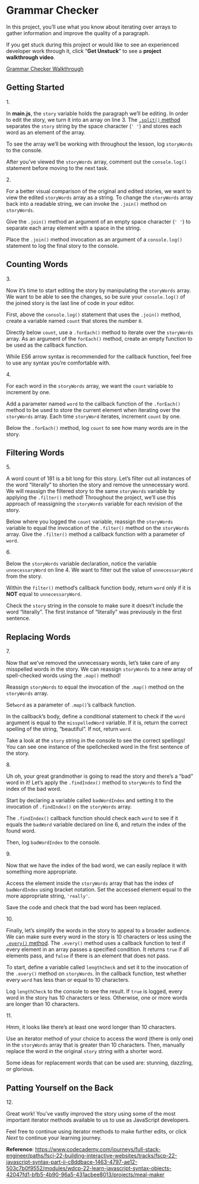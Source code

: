 # Grammar Checker

In this project, you’ll use what you know about iterating over arrays to
gather information and improve the quality of a paragraph.

If you get stuck during this project or would like to see an experienced
developer work through it, click “**Get Unstuck**“ to see a **project
walkthrough video**.

[Grammar Checker Walkthrough](https://www.youtube.com/watch?v=rLxzUYGH7XI)

## Getting Started

1\.

In **main.js**, the `story` variable holds the paragraph we’ll be
editing. In order to edit the story, we turn it into an array on line 3.
The <a
href="https://www.codecademy.com/resources/docs/javascript/strings/split"
class="e14vpv2g1 gamut-xro1w8-ResetElement-Anchor-AnchorBase e1bhhzie0"
target="_blank"><code
class="code__2rdF32qjRVp7mMVBHuPwDS">.split()</code> method</a>
separates the `story` string by the space character (`' '`) and stores
each word as an element of the array.

To see the array we’ll be working with throughout the lesson, log
`storyWords` to the console.

After you’ve viewed the `storyWords` array, comment out the
`console.log()` statement before moving to the next task.

2\.

For a better visual comparison of the original and edited stories, we
want to view the edited `storyWords` array as a string. To change the
`storyWords` array back into a readable string, we can invoke the
`.join()` method on `storyWords`.

Give the `.join()` method an argument of an empty space character
(`' '`) to separate each array element with a space in the string.

Place the `.join()` method invocation as an argument of a
`console.log()` statement to log the final story to the console.

## Counting Words

3\.

Now it’s time to start editing the story by manipulating the
`storyWords` array. We want to be able to see the changes, so be sure
your `console.log()` of the joined story is the last line of code in
your editor.

First, above the `console.log()` statement that uses the `.join()`
method, create a variable named `count` that stores the number `0`.

Directly below `count`, use a `.forEach()` method to iterate over the
`storyWords` array. As an argument of the `forEach()` method, create an
empty function to be used as the callback function.

While ES6 arrow syntax is recommended for the callback function, feel
free to use any syntax you’re comfortable with.

4\.

For each word in the `storyWords` array, we want the `count` variable to
increment by one.

Add a parameter named `word` to the callback function of the
`.forEach()` method to be used to store the current element when
iterating over the `storyWords` array. Each time `storyWord` iterates,
increment `count` by one.

Below the `.forEach()` method, log `count` to see how many words are in
the story.

## Filtering Words

5\.

A word count of 181 is a bit long for this story. Let’s filter out all
instances of the word “literally” to shorten the story and remove the
unnecessary word. We will reassign the filtered story to the same
`storyWords` variable by applying the `.filter()` method! Throughout the
project, we’ll use this approach of reassigning the `storyWords`
variable for each revision of the story.

Below where you logged the `count` variable, reassign the `storyWords`
variable to equal the invocation of the `.filter()` method on the
`storyWords` array. Give the `.filter()` method a callback function with
a parameter of `word`.

6\.

Below the `storyWords` variable declaration, notice the variable
`unnecessaryWord` on line 4. We want to filter out the value of
`unnecessaryWord` from the story.

Within the `filter()` method’s callback function body, return `word`
only if it is **NOT** equal to `unnecessaryWord`.

Check the `story` string in the console to make sure it doesn’t include
the word “literally”. The first instance of “literally” was previously
in the first sentence.

## Replacing Words

7\.

Now that we’ve removed the unnecessary words, let’s take care of any
misspelled words in the story. We can reassign `storyWords` to a new
array of spell-checked words using the `.map()` method!

Reassign `storyWords` to equal the invocation of the `.map()` method on
the `storyWords` array.

Set`word` as a parameter of `.map()`’s callback function.

In the callback’s body, define a conditional statement to check if the
`word` argument is equal to the `misspelledWord` variable. If it is,
return the correct spelling of the string, “beautiful”. If not, return
`word`.

Take a look at the `story` string in the console to see the correct
spellings! You can see one instance of the spellchecked word in the
first sentence of the story.

8\.

Uh oh, your great grandmother is going to read the story and there’s a
“bad” word in it! Let’s apply the `.findIndex()` method to `storyWords`
to find the index of the bad word.

Start by declaring a variable called `badWordIndex` and setting it to
the invocation of `.findIndex()` on the `storyWords` array.

The `.findIndex()` callback function should check each `word` to see if
it equals the `badWord` variable declared on line 6, and return the
index of the found word.

Then, log `badWordIndex` to the console.

9\.

Now that we have the index of the bad word, we can easily replace it
with something more appropriate.

Access the element inside the `storyWords` array that has the index of
`badWordIndex` using bracket notation. Set the accessed element equal to
the more appropriate string, `'really'`.

Save the code and check that the bad word has been replaced.

10\.

Finally, let’s simplify the words in the story to appeal to a broader
audience. We can make sure every word in the story is 10 characters or
less using the <a
href="https://developer.mozilla.org/en-US/docs/Web/JavaScript/Reference/Global_Objects/Array/every"
class="e14vpv2g1 gamut-xro1w8-ResetElement-Anchor-AnchorBase e1bhhzie0"
target="_blank" rel="noopener"><code
class="code__2rdF32qjRVp7mMVBHuPwDS">.every()</code> method</a>. The
`.every()` method uses a callback function to test if every element in
an array passes a specified condition. It returns `true` if all elements
pass, and `false` if there is an element that does not pass.

To start, define a variable called `lengthCheck` and set it to the
invocation of the `.every()` method on `storyWords`. In the callback
function, test whether every `word` has less than or equal to 10
characters.

Log `lengthCheck` to the console to see the result. If `true` is logged,
every word in the story has 10 characters or less. Otherwise, one or
more words are longer than 10 characters.

11\.

Hmm, it looks like there’s at least one word longer than 10 characters.

Use an iterator method of your choice to access the word (there is only
one) in the `storyWords` array that is greater than 10 characters. Then,
manually replace the word in the original `story` string with a shorter
word.

Some ideas for replacement words that can be used are: stunning,
dazzling, or glorious.

## Patting Yourself on the Back

12\.

Great work! You’ve vastly improved the story using some of the most
important iterator methods available to us to use as JavaScript
developers.

Feel free to continue using iterator methods to make further edits, or
click *Next* to continue your learning journey.

**Reference**: https://www.codecademy.com/journeys/full-stack-engineer/paths/fscj-22-building-interactive-websites/tracks/fscp-22-javascript-syntax-part-ii-c8ddbace-1463-4797-ae12-503c7b0f9552/modules/wdcp-22-learn-javascript-syntax-objects-42047fd1-bfb5-4b90-96a5-431acbee8013/projects/meal-maker
